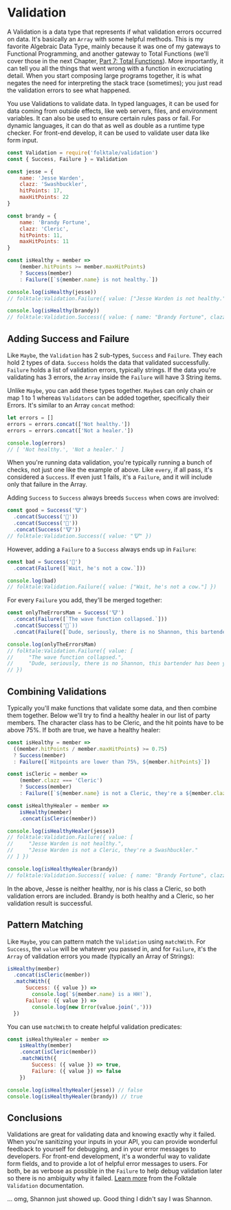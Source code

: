 # Validation

A Validation is a data type that represents if what validation errors occurred on data. It's basically an `Array` with some helpful methods. This is my favorite Algebraic Data Type, mainly because it was one of my gateways to Functional Programming, and another gateway to Total Functions (we'll cover those in the next Chapter, [Part 7: Total Functions](../part7/README.md)). More importantly, it can tell you all the things that went wrong with a function in excruciating detail. When you start composing large programs together, it is what negates the need for interpreting the stack trace (sometimes); you just read the validation errors to see what happened.

You use Validations to validate data. In typed languages, it can be used for data coming from outside effects, like web servers, files, and environment variables. It can also be used to ensure certain rules pass or fail. For dynamic languages, it can do that as well as double as a runtime type checker. For front-end develop, it can be used to validate user data like form input.

```javascript
const Validation = require('folktale/validation')
const { Success, Failure } = Validation

const jesse = {
    name: 'Jesse Warden',
    clazz: 'Swashbuckler',
    hitPoints: 17,
    maxHitPoints: 22
} 

const brandy = {
    name: 'Brandy Fortune',
    clazz: 'Cleric',
    hitPoints: 11,
    maxHitPoints: 11
}

const isHealthy = member =>
    (member.hitPoints >= member.maxHitPoints)
    ? Success(member)
    : Failure([`${member.name} is not healthy.`])

console.log(isHealthy(jesse))
// folktale:Validation.Failure({ value: ["Jesse Warden is not healthy."] })

console.log(isHealthy(brandy))
// folktale:Validation.Success({ value: { name: "Brandy Fortune", clazz: "Cleric", hitPoints: 11, maxHitPoints: 11 } })
```

## Adding Success and Failure

Like `Maybe`, the `Validation` has 2 sub-types, `Success` and `Failure`. They each hold 2 types of data. `Success` holds the data that validated successfully. `Failure` holds a list of validation errors, typically strings. If the data you're validating has 3 errors, the `Array` inside the `Failure` will have 3 String items.

Unlike `Maybe`, you can add these types together. `Maybe`s can only chain or map 1 to 1 whereas `Validators` can be added together, specifically their Errors. It's similar to an Array `concat` method:

```javascript
let errors = []
errors = errors.concat(['Not healthy.'])
errors = errors.concat(['Not a healer.'])

console.log(errors)
// [ 'Not healthy.', 'Not a healer.' ]
```

When you're running data validation, you're typically running a bunch of checks, not just one like the example of above. Like `every`, if all pass, it's considered a `Success`. If even just 1 fails, it's a `Failure`, and it will include only that failure in the Array.

Adding `Success` to `Success` always breeds `Success` when cows are involved:

```javascript
const good = Success('🐮')
  .concat(Success('🐄'))
  .concat(Success('🐄'))
  .concat(Success('🐮'))
// folktale:Validation.Success({ value: "🐮" })
```

However, adding a `Failure` to a `Success` always ends up in `Failure`:

```javascript
const bad = Success('🐥')
  .concat(Failure([`Wait, he's not a cow.`]))

console.log(bad)
// folktale:Validation.Failure({ value: ["Wait, he's not a cow."] })
```

For every `Failure` you add, they'll be merged together:

```javascript
const onlyTheErrorsMam = Success('🐮')
  .concat(Failure([`The wave function collapsed.`]))
  .concat(Success('🐄`))
  .concat(Failure([`Dude, seriously, there is no Shannon, this bartender has been yelling her name for an hour, super loud.`]))

console.log(onlyTheErrorsMam)
// folktale:Validation.Failure({ value: [
//     "The wave function collapsed.", 
//     "Dude, seriously, there is no Shannon, this bartender has been yelling her name for an hour, super loud."] 
// })
```

## Combining Validations

Typically you'll make functions that validate some data, and then combine them together. Below we'll try to find a healthy healer in our list of party members. The character class has to be Cleric, and the hit points have to be above 75%. If both are true, we have a healthy healer:

```javascript
const isHealthy = member =>
  ((member.hitPoints / member.maxHitPoints) >= 0.75)
  ? Success(member)
  : Failure([`Hitpoints are lower than 75%, ${member.hitPoints}`])

const isCleric = member =>
    (member.clazz === 'Cleric')
    ? Success(member)
    : Failure([`${member.name} is not a Cleric, they're a ${member.clazz}.`])

const isHealthyHealer = member =>
    isHealthy(member)
    .concat(isCleric(member))

console.log(isHealthyHealer(jesse))
// folktale:Validation.Failure({ value: [
//     "Jesse Warden is not healthy.", 
//     "Jesse Warden is not a Cleric, they're a Swashbuckler."
// ] })

console.log(isHealthyHealer(brandy))
// folktale:Validation.Success({ value: { name: "Brandy Fortune", clazz: "Cleric", hitPoints: 11, maxHitPoints: 11 } })
```

In the above, Jesse is neither healthy, nor is his class a Cleric, so both validation errors are included. Brandy is both healthy and a Cleric, so her validation result is successful.

## Pattern Matching

Like `Maybe`, you can pattern match the `Validation` using `matchWith`. For `Success`, the `value` will be whatever you passed in, and for `Failure`, it's the `Array` of validation errors you made (typically an Array of Strings):

```javascript
isHealthy(member)
  .concat(isCleric(member))
  .matchWith({
      Success: ({ value }) =>
        console.log(`${member.name} is a HH!`),
      Failure: ({ value }) =>
        console.log(new Error(value.join(',')))
  })
```

You can use `matchWith` to create helpful validation predicates:

```javascript
const isHealthyHealer = member =>
    isHealthy(member)
    .concat(isCleric(member))
    .matchWith({
        Success: ({ value }) => true,
        Failure: ({ value }) => false
    })

console.log(isHealthyHealer(jesse)) // false
console.log(isHealthyHealer(brandy)) // true
```

## Conclusions

Validations are great for validating data and knowing exactly why it failed. When you're sanitizing your inputs in your API, you can provide wonderful feedback to yourself for debugging, and in your error messages to developers. For front-end development, it's a wonderful way to validate form fields, and to provide a lot of helpful error messages to users. For both, be as verbose as possible in the `Failure` to help debug validation later so there is no ambiguity why it failed. [Learn more](https://folktale.origamitower.com/api/v2.3.0/en/folktale.validation.html) from the Folktale `Validation` documentation. 

... omg, Shannon just showed up. Good thing I didn't say I was Shannon.